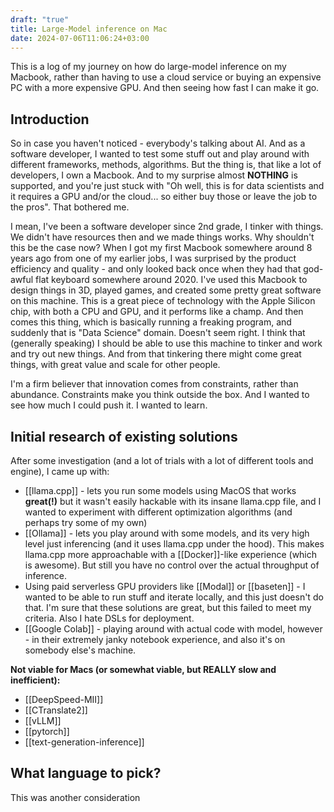 ```yaml
---
draft: "true"
title: Large-Model inference on Mac
date: 2024-07-06T11:06:24+03:00
---
```

This is a log of my journey on how do large-model inference on my Macbook, rather than having to use a cloud service or buying an expensive PC with a more expensive GPU. And then seeing how fast I can make it go.

## Introduction 

So in case you haven't noticed - everybody's talking about AI. And as a software developer, I wanted to test some stuff out and play around with different frameworks, methods, algorithms. But the thing is, that like a lot of developers, I own a Macbook. And to my surprise almost **NOTHING** is supported, and you're just stuck with "Oh well, this is for data scientists and it requires a GPU and/or the cloud... so either buy those or leave the job to the pros". That bothered me.

I mean, I've been a software developer since 2nd grade, I tinker with things. We didn't have resources then and we made things works. Why shouldn't this be the case now?
When I got my first Macbook somewhere around 8 years ago from one of my earlier jobs, I was surprised by the product efficiency and quality - and only looked back once when they had that god-awful flat keyboard somewhere around 2020. I've used this Macbook to design things in 3D, played games, and created some pretty great software on this machine. This is a great piece of technology with the Apple Silicon chip, with both a CPU and GPU, and it performs like a champ. 
And then comes this thing, which is basically running a freaking program, and suddenly that is "Data Science" domain. Doesn't seem right. I think that (generally speaking) I should be able to use this machine to tinker and work and try out new things. And from that tinkering there might come great things, with great value and scale for other people.

I'm a firm believer that innovation comes from constraints, rather than abundance. Constraints make you think outside the box.
And I wanted to see how much I could push it. I wanted to learn.

## Initial research of existing solutions

After some investigation (and a lot of trials with a lot of different tools and engine), I came up with:

* [[llama.cpp]] - lets you run some models using MacOS that works **great(!)** but it wasn't easily hackable with its insane llama.cpp file, and I wanted to experiment with different optimization algorithms (and perhaps try some of my own)
* [[Ollama]] - lets you play around with some models, and its very high level just inferencing (and it uses llama.cpp under the hood). This makes llama.cpp more approachable with a [[Docker]]-like experience (which is awesome). But still you have no control over the actual throughput of inference.
* Using paid serverless GPU providers like [[Modal]] or [[baseten]] - I wanted to be able to run stuff and iterate locally, and this just doesn't do that. I'm sure that these solutions are great, but this failed to meet my criteria. Also I hate DSLs for deployment. 
* [[Google Colab]] - playing around with actual code with model, however - in their extremely janky notebook experience, and also it's on somebody else's machine.

**Not viable for Macs (or somewhat viable, but REALLY slow and inefficient):** 
- [[DeepSpeed-MII]]
- [[CTranslate2]]
- [[vLLM]]
- [[pytorch]]
- [[text-generation-inference]]
## What language to pick?

This was another consideration 